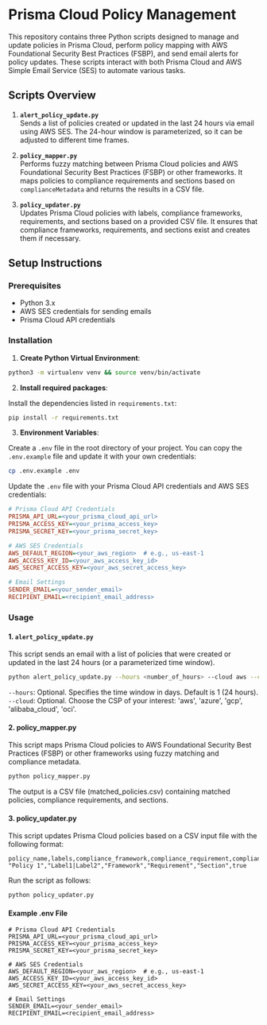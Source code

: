 # Prisma Cloud Policy Management

This repository contains three Python scripts designed to manage and update policies in Prisma Cloud, perform policy mapping with AWS Foundational Security Best Practices (FSBP), and send email alerts for policy updates. These scripts interact with both Prisma Cloud and AWS Simple Email Service (SES) to automate various tasks.

## Scripts Overview

1. **`alert_policy_update.py`**  
   Sends a list of policies created or updated in the last 24 hours via email using AWS SES. The 24-hour window is parameterized, so it can be adjusted to different time frames.
   
2. **`policy_mapper.py`**  
   Performs fuzzy matching between Prisma Cloud policies and AWS Foundational Security Best Practices (FSBP) or other frameworks. It maps policies to compliance requirements and sections based on `complianceMetadata` and returns the results in a CSV file.

3. **`policy_updater.py`**  
   Updates Prisma Cloud policies with labels, compliance frameworks, requirements, and sections based on a provided CSV file. It ensures that compliance frameworks, requirements, and sections exist and creates them if necessary.

## Setup Instructions

### Prerequisites

- Python 3.x
- AWS SES credentials for sending emails
- Prisma Cloud API credentials

### Installation

1. **Create Python Virtual Environment**:

```bash
python3 -m virtualenv venv && source venv/bin/activate  
```

2. **Install required packages**:

Install the dependencies listed in `requirements.txt`:

```bash
pip install -r requirements.txt
```

3. **Environment Variables**:

Create a `.env` file in the root directory of your project. You can copy the `.env.example` file and update it with your own credentials:

```bash
cp .env.example .env
```

Update the `.env` file with your Prisma Cloud API credentials and AWS SES credentials:

```ini
# Prisma Cloud API Credentials
PRISMA_API_URL=<your_prisma_cloud_api_url>
PRISMA_ACCESS_KEY=<your_prisma_access_key>
PRISMA_SECRET_KEY=<your_prisma_secret_key>

# AWS SES Credentials
AWS_DEFAULT_REGION=<your_aws_region>  # e.g., us-east-1
AWS_ACCESS_KEY_ID=<your_aws_access_key_id>
AWS_SECRET_ACCESS_KEY=<your_aws_secret_access_key>

# Email Settings
SENDER_EMAIL=<your_sender_email>
RECIPIENT_EMAIL=<recipient_email_address>
```

### Usage

#### 1. `alert_policy_update.py`

This script sends an email with a list of policies that were created or updated in the last 24 hours (or a parameterized time window).

```bash
python alert_policy_update.py --hours <number_of_hours> --cloud aws --cloud azure
```

`--hours`: Optional. Specifies the time window in days. Default is 1 (24 hours).
`--cloud`: Optional. Choose the CSP of your interest: 'aws', 'azure', 'gcp', 'alibaba_cloud', 'oci'.

#### 2. policy_mapper.py
This script maps Prisma Cloud policies to AWS Foundational Security Best Practices (FSBP) or other frameworks using fuzzy matching and compliance metadata.

```bash
python policy_mapper.py
```

The output is a CSV file (matched_policies.csv) containing matched policies, compliance requirements, and sections.

#### 3. policy_updater.py
This script updates Prisma Cloud policies based on a CSV input file with the following format:

```csv
policy_name,labels,compliance_framework,compliance_requirement,compliance_section,status
"Policy 1","Label1|Label2","Framework","Requirement","Section",true
```

Run the script as follows:

```bash
python policy_updater.py
```

#### Example .env File
```readme
# Prisma Cloud API Credentials
PRISMA_API_URL=<your_prisma_cloud_api_url>
PRISMA_ACCESS_KEY=<your_prisma_access_key>
PRISMA_SECRET_KEY=<your_prisma_secret_key>

# AWS SES Credentials
AWS_DEFAULT_REGION=<your_aws_region>  # e.g., us-east-1
AWS_ACCESS_KEY_ID=<your_aws_access_key_id>
AWS_SECRET_ACCESS_KEY=<your_aws_secret_access_key>

# Email Settings
SENDER_EMAIL=<your_sender_email>
RECIPIENT_EMAIL=<recipient_email_address>
```